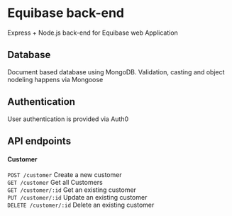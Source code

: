 # Equibase back-end
Express + Node.js back-end for Equibase web Application
## Database
Document based database using MongoDB. Validation, casting and object nodeling happens via Mongoose
## Authentication
User authentication is provided via Auth0
## API endpoints
#### Customer
`POST /customer` Create a new customer  
`GET /customer` Get all Customers  
`GET /customer/:id` Get an existing customer  
`PUT /customer/:id` Update an existing customer  
`DELETE /customer/:id` Delete an existing customer  
